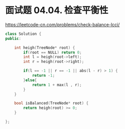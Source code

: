 # 面试题 04.04. 检查平衡性

https://leetcode-cn.com/problems/check-balance-lcci/

```cpp
class Solution {
public:

    int heigh(TreeNode* root) {
        if(root == NULL) return 0;
        int l = heigh(root->left);
        int r = heigh(root->right);

        if(l == -1 || r == -1 || abs(l - r) > 1) {
            return -1;
        }else{
            return 1 + max(l , r);
        }
    }

    bool isBalanced(TreeNode* root) {
        return heigh(root) >= 0;
    }

};
```